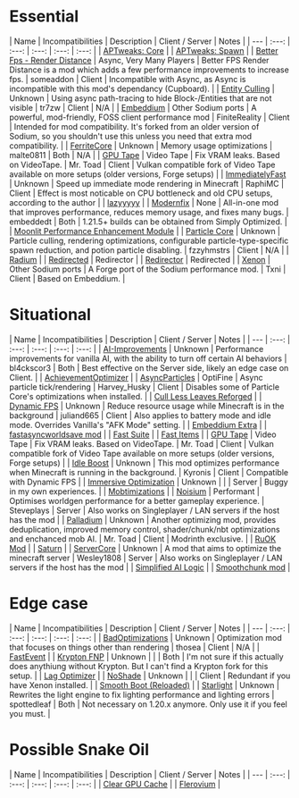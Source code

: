 # Essential
| Name | Incompatibilities | Description | Client / Server | Notes |
| --- | :---: | :---: | :---: | :---: | :---: |
| [APTweaks: Core](https://modrinth.com/mod/L5xaBiBb) |
| [APTweaks: Spawn](https://modrinth.com/mod/217PsbJI) |
| [Better Fps - Render Distance](https://www.curseforge.com/projects/551520) | Async, Very Many Players | Better FPS Render Distance is a mod which adds a few performance improvements to increase fps. | someaddon | Client | Incompatible with Async, as Async is incompatible with this mod's dependancy (Cupboard). |
| [Entity Culling](https://modrinth.com/mod/entityculling) | Unknown | Using async path-tracing to hide Block-/Entities that are not visible | tr7zw | Client | N/A |
| [Embeddium](https://modrinth.com/mod/embeddium) | Other Sodium ports | A powerful, mod-friendly, FOSS client performance mod | FiniteReality | Client | Intended for mod compatibility. It's forked from an older version of Sodium, so you shouldn't use this unless you need that extra mod compatibility. |
| [FerriteCore](https://modrinth.com/mod/uXXizFIs) | Unknown | Memory usage optimizations | malte0811 | Both | N/A |
| [GPU Tape](https://modrinth.com/mod/gputape) | Video Tape | Fix VRAM leaks. Based on VideoTape. | Mr. Toad | Client | Vulkan compatible fork of Video Tape available on more setups (older versions, Forge setups) |
| [ImmediatelyFast](https://modrinth.com/mod/immediatelyfast) | Unknown | Speed up immediate mode rendering in Minecraft | RaphiMC | Client | Effect is most noticable on CPU bottleneck and old CPU setups, according to the author | 
| [lazyyyyy](https://modrinth.com/mod/lazyyyyy) | 
| [Modernfix](https://modrinth.com/mod/nmDcB62a) | None | All-in-one mod that improves performance, reduces memory usage, and fixes many bugs. | embeddedt | Both | 1.21.5+ builds can be obtained from Simply Optimized. |
| [Moonlit Performance Enhancement Module](https://modrinth.com/mod/mpem) | 
| [Particle Core](https://modrinth.com/mod/particle-core) | Unknown | Particle culling, rendering optimizations, configurable particle-type-specific spawn reduction, and potion particle disabling. | fzzyhmstrs | Client | N/A |
| [Radium](https://modrinth.com/mod/2gvRmQXx) | 
| [Redirected](https://modrinth.com/mod/redirected) | Redirector |
| [Redirector](https://modrinth.com/mod/nzRWPE5v) | Redirected | 
| [Xenon](https://modrinth.com/mod/xenon-forge) | Other Sodium ports |  A Forge port of the Sodium performance mod. | Txni | Client | Based on Embeddium. |

# Situational
| Name | Incompatibilities | Description | Client / Server | Notes |
| --- | :---: | :---: | :---: | :---: | :---: |
| [AI\-Improvements](https://modrinth.com/mod/ai-improvements) | Unknown | Performance improvements for vanilla AI, with the ability to turn off certain AI behaviors | bl4ckscor3 | Both | Best effective on the Server side, likely an edge case on Client. |
| [AchievementOptimizer](https://modrinth.com/mod/SvXrP8rT) |
| [AsyncParticles](https://modrinth.com/mod/c3onkd5k) | OptiFine | Async particle tick/rendering | Harvey_Husky | Client | Disables some of Particle Core's optimizations when installed. |
| [Cull Less Leaves Reforged](https://modrinth.com/mod/qthuEuVy) |
| [Dynamic FPS](https://modrinth.com/mod/dynamic-fps) | Unknown | Reduce resource usage while Minecraft is in the background | juliand665 | Client | Also applies to battery mode and idle mode. Overrides Vanilla's "AFK Mode" setting. |
| [Embeddium Extra](https://modrinth.com/mod/oY2B1pjg) | 
| [fastasyncworldsave mod](https://www.curseforge.com/projects/951499) |
| [Fast Suite](https://www.curseforge.com/projects/475117) | 
| [Fast Items](https://modrinth.com/mod/H80QSt2v) | 
| [GPU Tape](https://modrinth.com/mod/gputape) | Video Tape | Fix VRAM leaks. Based on VideoTape. | Mr. Toad | Client | Vulkan compatible fork of Video Tape available on more setups (older versions, Forge setups) |
| [Idle Boost](https://modrinth.com/mod/REC6ythZ) | Unknown | This mod optimizes performance when Minecraft is running in the background. | Kyronis | Client | Compatible with Dynamic FPS |
| [Immersive Optimization](https://modrinth.com/mod/vNZgQmjg) | Unknown | | | Server | Buggy in my own experiences. |
| [Mobtimizations](https://modrinth.com/mod/mobtimizations) | 
| [Noisium](https://modrinth.com/mod/KuNKN7d2) | Performant | Optimises worldgen performance for a better gameplay experience. | Steveplays | Server | Also works on Singleplayer / LAN servers if the host has the mod | 
| [Palladium](https://modrinth.com/mod/mpalladium) | Unknown | Another optimizing mod, provides deduplication, improved memory control, shader/chunk/nbt optimizations and enchanced mob AI. | Mr. Toad | Client | Modrinth exclusive. |
| [RuOK Mod](https://modrinth.com/mod/ruok) | 
| [Saturn](https://modrinth.com/mod/saturn) | 
| [ServerCore](https://modrinth.com/mod/4WWQxlQP) | Unknown | A mod that aims to optimize the minecraft server | Wesley1808 | Server | Also works on Singleplayer / LAN servers if the host has the mod |
| [Simplified AI Logic](https://modrinth.com/mod/NwQM8Lpl) | 
| [Smoothchunk mod](https://www.curseforge.com/minecraft/mc-mods/smooth-chunk-save) | 

# Edge case
| Name | Incompatibilities | Description | Client / Server | Notes |
| --- | :---: | :---: | :---: | :---: | :---: |
| [BadOptimizations](https://modrinth.com/mod/badoptimizations) | Unknown | Optimization mod that focuses on things other than rendering | thosea | Client | N/A |
| [FastEvent](https://modrinth.com/mod/LauZQ6kM) | 
| [Krypton FNP](https://modrinth.com/mod/JkxWVYwU) | Unknown | | | Both | I'm not sure if this actually does anythiung without Krypton. But I can't find a Krypton fork for this setup. |
| [Lag Optimizer](https://www.curseforge.com/projects/1294813) | 
| [NoShade](https://modrinth.com/mod/no-shade) | Unknown | | | Client | Redundant if you have Xenon installed. |
| [Smooth Boot \(Reloaded\)](https://modrinth.com/mod/z53V2L4P) | 
| [Starlight](https://modrinth.com/mod/starlight) | Unknown | Rewrites the light engine to fix lighting performance and lighting errors | spottedleaf | Both | Not necessary on 1.20.x anymore. Only use it if you feel you must. |

# Possible Snake Oil
| Name | Incompatibilities | Description | Client / Server | Notes |
| --- | :---: | :---: | :---: | :---: | :---: |
| [Clear GPU Cache](https://modrinth.com/mod/n5y9HLWd) | 
| [Flerovium](https://modrinth.com/mod/4Rh1Mobu) | 
